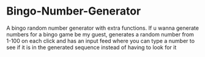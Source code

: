 # Bingo-Number-Generator
A bingo random number generator with extra functions.
If u wanna generate numbers for a bingo game be my guest, generates a random number from 1-100 on each click and has an input feed where you can type a number to see if it is in the generated sequence instead of having to look for it
